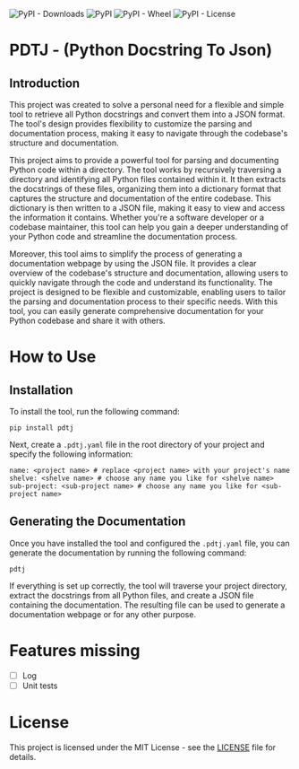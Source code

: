 ![PyPI - Downloads](https://img.shields.io/pypi/dm/pdtj)
![PyPI](https://img.shields.io/pypi/v/pdtj)
![PyPI - Wheel](https://img.shields.io/pypi/wheel/pdtj)
![PyPI - License](https://img.shields.io/pypi/l/pdtj)

# PDTJ - (Python Docstring To Json)

## Introduction

This project was created to solve a personal need for a flexible and simple tool to retrieve all
Python docstrings and convert them into a JSON format. The tool's design provides flexibility to
customize the parsing and documentation process, making it easy to navigate through the codebase's structure and
documentation.

This project aims to provide a powerful tool for parsing and documenting Python code within a directory. The tool works
by recursively traversing a directory and identifying all Python files contained within it. It then extracts the
docstrings of these files, organizing them into a dictionary format that captures the structure and documentation of the
entire codebase. This dictionary is then written to a JSON file, making it easy to view and access the information
it contains.
Whether you're a software developer or a codebase maintainer,
this tool can help you gain a deeper understanding of your Python code and streamline the documentation
process.

Moreover, this tool aims to simplify the process of generating a documentation webpage by
using the JSON file. It provides a clear overview of the codebase's structure and documentation,
allowing users to quickly navigate through the code and understand its functionality.
The project is designed to be flexible and customizable, enabling users to tailor the parsing
and documentation process to their specific needs. With this tool, you can easily generate comprehensive
documentation for your Python codebase and share it with others.

# How to Use

## Installation

To install the tool, run the following command:
```shell
pip install pdtj
```

Next, create a ```.pdtj.yaml``` file in the root directory of your project and specify the following information:
```shell
name: <project name> # replace <project name> with your project's name
shelve: <shelve name> # choose any name you like for <shelve name>
sub-project: <sub-project name> # choose any name you like for <sub-project name>
```


## Generating the Documentation
Once you have installed the tool and configured the ```.pdtj.yaml``` file, you can generate the documentation by running
the following command:

```shell
pdtj
```

If everything is set up correctly, the tool will traverse your project directory, extract the docstrings from all Python
files, and create a JSON file containing the documentation. The resulting file can be used to generate a
documentation webpage or for any other purpose.



# Features missing

- [ ] Log
- [ ] Unit tests

# License
This project is licensed under the MIT License - see the [LICENSE](https://github.com/Joaopeuko/pdtj/blob/master/LICENSE) file for details.
